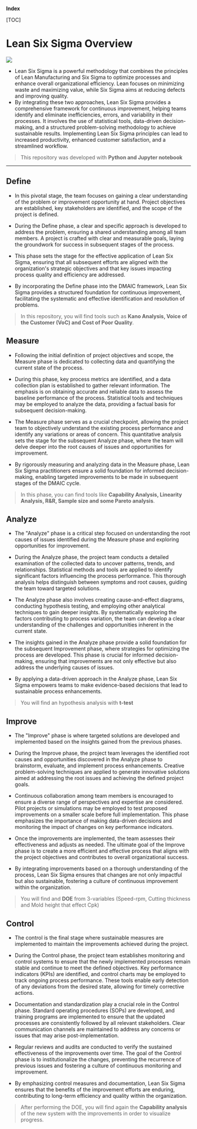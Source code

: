 **Index**

[TOC]

# Lean Six Sigma Overview

![](https://www.neodatameat.com/wp-content/uploads/2017/11/dmaic.png)

- Lean Six Sigma is a powerful methodology that combines the principles of Lean Manufacturing and Six Sigma to optimize processes and enhance overall organizational efficiency. Lean focuses on minimizing waste and maximizing value, while Six Sigma aims at reducing defects and improving quality. 
- By integrating these two approaches, Lean Six Sigma provides a comprehensive framework for continuous improvement, helping teams identify and eliminate inefficiencies, errors, and variability in their processes. It involves the use of statistical tools, data-driven decision-making, and a structured problem-solving methodology to achieve sustainable results. Implementing Lean Six Sigma principles can lead to increased productivity, enhanced customer satisfaction, and a streamlined workflow.

> This repository was developed with **Python and Jupyter notebook**

------------


## Define

-  In this pivotal stage, the team focuses on gaining a clear understanding of the problem or improvement opportunity at hand. Project objectives are established, key stakeholders are identified, and the scope of the project is defined.

- During the Define phase, a clear and specific approach is developed to address the problem, ensuring a shared understanding among all team members. A project is crafted with clear and measurable goals, laying the groundwork for success in subsequent stages of the process.

- This phase sets the stage for the effective application of Lean Six Sigma, ensuring that all subsequent efforts are aligned with the organization's strategic objectives and that key issues impacting process quality and efficiency are addressed.

- By incorporating the Define phase into the DMAIC framework, Lean Six Sigma provides a structured foundation for continuous improvement, facilitating the systematic and effective identification and resolution of problems.

> In this repository, you will find tools such as **Kano Analysis, Voice of the Customer (VoC) and Cost of Poor Quality**.

## Measure

- Following the initial definition of project objectives and scope, the Measure phase is dedicated to collecting data and quantifying the current state of the process.

- During this phase, key process metrics are identified, and a data collection plan is established to gather relevant information. The emphasis is on obtaining accurate and reliable data to assess the baseline performance of the process. Statistical tools and techniques may be employed to analyze the data, providing a factual basis for subsequent decision-making.

- The Measure phase serves as a crucial checkpoint, allowing the project team to objectively understand the existing process performance and identify any variations or areas of concern. This quantitative analysis sets the stage for the subsequent Analyze phase, where the team will delve deeper into the root causes of issues and opportunities for improvement.

- By rigorously measuring and analyzing data in the Measure phase, Lean Six Sigma practitioners ensure a solid foundation for informed decision-making, enabling targeted improvements to be made in subsequent stages of the DMAIC cycle.

> In this phase, you can find tools like **Capability Analysis, Linearity Analysis, R&R, Sample size and some Pareto analysis**.

## Analyze

- The "Analyze" phase is a critical step focused on understanding the root causes of issues identified during the Measure phase and exploring opportunities for improvement.

- During the Analyze phase, the project team conducts a detailed examination of the collected data to uncover patterns, trends, and relationships. Statistical methods and tools are applied to identify significant factors influencing the process performance. This thorough analysis helps distinguish between symptoms and root causes, guiding the team toward targeted solutions.

- The Analyze phase also involves creating cause-and-effect diagrams, conducting hypothesis testing, and employing other analytical techniques to gain deeper insights. By systematically exploring the factors contributing to process variation, the team can develop a clear understanding of the challenges and opportunities inherent in the current state.

- The insights gained in the Analyze phase provide a solid foundation for the subsequent Improvement phase, where strategies for optimizing the process are developed. This phase is crucial for informed decision-making, ensuring that improvements are not only effective but also address the underlying causes of issues.

- By applying a data-driven approach in the Analyze phase, Lean Six Sigma empowers teams to make evidence-based decisions that lead to sustainable process enhancements.

> You will find an hypothesis analysis with **t-test**

## Improve
- The "Improve" phase is where targeted solutions are developed and implemented based on the insights gained from the previous phases.

- During the Improve phase, the project team leverages the identified root causes and opportunities discovered in the Analyze phase to brainstorm, evaluate, and implement process enhancements. Creative problem-solving techniques are applied to generate innovative solutions aimed at addressing the root issues and achieving the defined project goals.

- Continuous collaboration among team members is encouraged to ensure a diverse range of perspectives and expertise are considered. Pilot projects or simulations may be employed to test proposed improvements on a smaller scale before full implementation. This phase emphasizes the importance of making data-driven decisions and monitoring the impact of changes on key performance indicators.

- Once the improvements are implemented, the team assesses their effectiveness and adjusts as needed. The ultimate goal of the Improve phase is to create a more efficient and effective process that aligns with the project objectives and contributes to overall organizational success.

- By integrating improvements based on a thorough understanding of the process, Lean Six Sigma ensures that changes are not only impactful but also sustainable, fostering a culture of continuous improvement within the organization.

> You will find and **DOE** from 3-variables (Speed-rpm, Cutting thickness and Mold height that effect Cpk)

## Control

- The control is the final stage where sustainable measures are implemented to maintain the improvements achieved during the project.

- During the Control phase, the project team establishes monitoring and control systems to ensure that the newly implemented processes remain stable and continue to meet the defined objectives. Key performance indicators (KPIs) are identified, and control charts may be employed to track ongoing process performance. These tools enable early detection of any deviations from the desired state, allowing for timely corrective actions.

- Documentation and standardization play a crucial role in the Control phase. Standard operating procedures (SOPs) are developed, and training programs are implemented to ensure that the updated processes are consistently followed by all relevant stakeholders. Clear communication channels are maintained to address any concerns or issues that may arise post-implementation.

- Regular reviews and audits are conducted to verify the sustained effectiveness of the improvements over time. The goal of the Control phase is to institutionalize the changes, preventing the recurrence of previous issues and fostering a culture of continuous monitoring and improvement.

- By emphasizing control measures and documentation, Lean Six Sigma ensures that the benefits of the improvement efforts are enduring, contributing to long-term efficiency and quality within the organization.

> After performing the DOE, you will find again the **Capability analysis** of the new system with the improvements in order to visualize progress.

